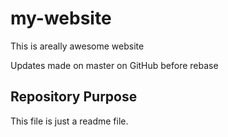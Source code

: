 # my-website

This is areally awesome website

Updates made on master on GitHub before rebase

## Repository Purpose

This file is just a readme file.
